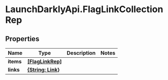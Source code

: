 # LaunchDarklyApi.FlagLinkCollectionRep

## Properties

Name | Type | Description | Notes
------------ | ------------- | ------------- | -------------
**items** | [**[FlagLinkRep]**](FlagLinkRep.md) |  | 
**links** | [**{String: Link}**](Link.md) |  | 


